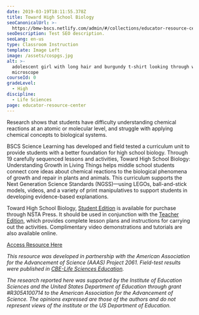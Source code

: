```yaml
---
date: 2019-03-19T18:11:55.378Z
title: Toward High School Biology
seoCanonicalUrl: >-
  https://bmw-bscs.netlify.com/admin/#/collections/educator-resource-center/toward-high-school-biology
seoDescription: Test SEO description.
seoLang: en-us
type: Classroom Instruction
template: Image Left
image: /assets/cospgs.jpg
alt: >-
  adolescent girl with long hair and burgundy t-shirt looking through white
  microscope
courseId: 0
gradeLevel:
  - High
discipline:
  - Life Sciences
page: educator-resource-center
---
```

Research shows that students have difficulty understanding chemical reactions at an atomic or molecular level, and struggle with applying chemical concepts to biological systems.

BSCS Science Learning has developed and field tested a curriculum unit to provide students with a better foundation for high school biology. Through 19 carefully sequenced lessons and activities, Toward High School Biology: Understanding Growth in Living Things helps middle school students connect core ideas about chemical reactions to the biological phenomena of growth and repair in plants and animals. This curriculum supports the Next Generation Science Standards (NGSS)—using LEGOs, ball-and-stick models, videos, and a variety of print manipulatives to support students in developing evidence-based explanations.  

Toward High School Biology, [Student Edition](https://www.nsta.org/store/product_detail.aspx?id=10.2505/9781681404431) is available for purchase through NSTA Press. It should be used in conjunction with the [Teacher Edition](https://www.nsta.org/store/product_detail.aspx?id=10.2505/9781681405605), which provides complete lesson plans and instructions for carrying out the activities. Complimentary video demonstrations and tutorials are also available online.   

<a class="btn btn-outline-secondary" href="https://www.nsta.org/store/product_detail.aspx?id=10.2505/9781681404431" target="_blank" rel="noopener noreferrer">Access Resource Here</a>

_This resource was developed in partnership with the American Association for the Advancement of Science (AAAS) Project 2061. Field-test results were published in_ [_CBE-Life Sciences Education_](https://www.lifescied.org/doi/10.1187/cbe.16-03-0112)_._

_The research reported here was supported by the Institute of Education Sciences and the United States Department of Education through grant #R305A100714 to the American Association for the Advancement of Science. The opinions expressed are those of the authors and do not represent views of the institute or the US Department of Education._
